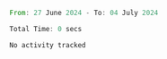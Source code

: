 <!--START_SECTION:waka-->

```rust
From: 27 June 2024 - To: 04 July 2024

Total Time: 0 secs

No activity tracked
```

<!--END_SECTION:waka-->
